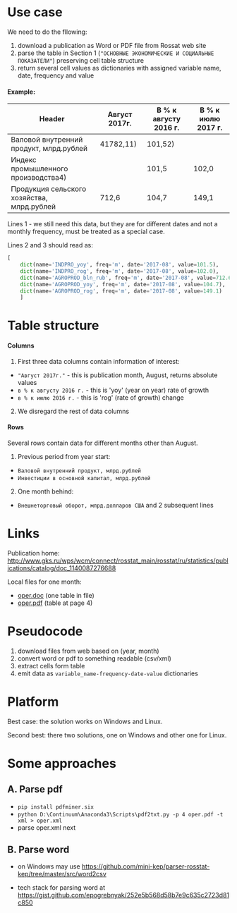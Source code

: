Use case
========

We need to do the fllowing:
1. download a publication as Word or PDF file from Rossat web site
2. parse the table in Section 1 (```"ОСНОВНЫЕ ЭКОНОМИЧЕСКИЕ И СОЦИАЛЬНЫЕ ПОКАЗАТЕЛИ"```) preserving 
cell table structure 
3. return several cell values as dictionaries with assigned variable name, date, frequency and value

#### Example: 


Header                                  | Август 2017г.         | В % к августу 2016 г. | В % к июлю 2017 г. |
----------------------------------------|-----------------------|-----------------------|--------------------|
Валовой внутренний продукт, млрд.рублей | 41782,11)             | 101,52)               |                    |
Индекс промышленного производства4)     |                       | 101,5                 | 102,0              |
Продукция сельского хозяйства, млрд.рублей | 712,6              | 104,7                 | 149,1              |

Lines 1 - we still need this data, but they are for different dates and not a monthly frequency,
must be treated as a special case. 

Lines 2 and 3 should read as:

```python 
[
    dict(name='INDPRO_yoy', freq='m', date='2017-08', value=101.5),
    dict(name='INDPRO_rog', freq='m', date='2017-08', value=102.0), 
    dict(name='AGROPROD_bln_rub', freq='m', date='2017-08', value=712.6),
    dict(name='AGROPROD_yoy', freq='m', date='2017-08', value=104.7),
    dict(name='AGROPROD_rog', freq='m', date='2017-08', value=149.1)
    ]
```

Table structure
===============

#### Columns

1. First three data columns contain information of interest:
- `"Август 2017г."` - this is publication month, August, returns absolute values
- `в % к августу 2016 г.` - this is 'yoy' (year on year) rate of growth
- `в % к июлю 2016 г.` - this is 'rog' (rate of growth) change

2. We disregard the rest of data columns


#### Rows

Several rows contain data for different months other than August.

1. Previous period from year start:
- `Валовой внутренний продукт, млрд.рублей`
- `Инвестиции в основной капитал, млрд.рублей` 

2. One month behind:
- `Внешнеторговый оборот, млрд.долларов США` and 2 subsequent lines


Links
=====

Publication home: 
    <http://www.gks.ru/wps/wcm/connect/rosstat_main/rosstat/ru/statistics/publications/catalog/doc_1140087276688>
	
Local files for one month:

  - [oper.doc](oper.doc) (one table in file)
  - [oper.pdf](oper.pdf) (table at page 4)
	
Pseudocode
==========

1. download files from web based on (year, month)
2. convert word or pdf to something readable (csv/xml)
3. extract cells form table 
4. emit data as  ```variable_name-frequency-date-value``` dictionaries


Platform
========

Best case: the solution works on Windows and Linux.

Second best: there two solutions, one on Windows and other one for Linux. 


Some approaches
===============

A. Parse pdf
------------

- ```pip install pdfminer.six```
- ```python D:\Continuum\Anaconda3\Scripts\pdf2txt.py -p 4 oper.pdf -t xml > oper.xml```
- parse oper.xml next

В. Parse word
-------------

- on Windows may use <https://github.com/mini-kep/parser-rosstat-kep/tree/master/src/word2csv>

- tech stack for parsing word at <https://gist.github.com/epogrebnyak/252e5b568d58b7e9c635c2723d81c850>
